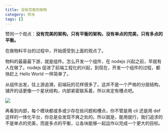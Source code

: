 ```yaml
---
title: 没有完美的架构
category: 吹水
tags: []
---
```


赞同一个观点：**没有完美的架构，只有平衡的架构，没有单点的完美，只有多点的平衡。**

在做物料平台的过程中，开始感受到上面的观点了。

<!-- more -->

物料的最最最下游，就是组件。怎么开发一个组件，在 nodejs 兴起之前，早就有人在做了。nodejs 促进了前端工程化的兴起，到现在，开发一个组件的过程，都快赶上 Hello World 一样简单了。

从组件出发，往上游追溯，前端玩的花样很多了。这并不是一个严格的分层结构，铺开的话更像一个星状结构，内部紧密联系着，所以肯定有槽点吧。

<img src="/images/captures/20200530_material_layer.png">

再看到内部，每个模块都或多或少存在些问题和槽点，你不管是用 cli 还是用 def 这样的一体化平台，你总是会发现不爽之处的。所以就是，能用就行，我们追求的不是单点的完美，而是多点的平衡，让各块能够一起运作以完成一个更大的目标。